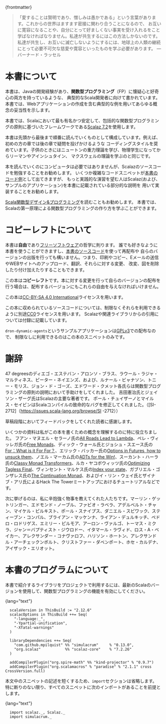 {frontmatter}
<!--
> "Love is wise; hatred is foolish. In this world, which is getting more
> and more closely interconnected, we have to learn to tolerate each
> other, we have to learn to put up with the fact that some people say
> things that we don't like. We can only live together in that way. But
> if we are to live together, and not die together, we must learn a kind
> of charity and a kind of tolerance, which is absolutely vital to the
> continuation of human life on this planet."
> 
> ― Bertrand Russell
-->

> 「愛することは賢明であり、憎しみは愚かである」という言葉があります。これからの世界はますます密接に関わり合うことになるので、
> お互いに寛容になることや、自分にとって好ましくない事実を受け入れるをこと学ばなければなりません。私達が共生するにはこの方法しかないのです。
> 私達が共生し、お互いに滅亡しないようにするには、地球上の人類の継続にとって必要不可欠な慈愛や寛容といったものを学ぶ必要があります。
> ― バーナード・ラッセル
<!--
# About This Book

This book is for the typical Scala developer, probably with a Java background,
who is both sceptical and curious about the **Functional Programming** (FP)
paradigm. This book justifies every concept with practical examples, including
writing a web application.
-->
# 本書について
本書は、Javaの開発経験があり、**関数型プログラミング**（FP）に懐疑心と好奇心の両方を持っているような、
典型的なScala開発者に向けて書かれています。本書では、Webアプリケーションの作成を含む典型的な例を用いてあらゆる概念の妥当性を示します。

<!--
This book uses [Scalaz 7.2](https://github.com/scalaz/scalaz), the most popular, stable, principled and
comprehensive Functional Programming framework for Scala.
-->
本書では、Scalaにおいて最も有名かつ安定して、包括的な関数型プログラミングの原則に基づいたフレームワークである[Scalaz 7.2](https://github.com/scalaz/scalaz)を使用します。

<!--
This book is designed to be read from cover to cover, in the order presented,
with a rest between chapters. Earlier chapters encourage coding styles that we
will later discredit: similar to how we learn Newton's theory of gravity as
children, and progress to Riemann / Einstein / Maxwell if we become students of
physics.
-->

本書は先頭から最後まで順番に読んでいくものとして構成しています。例えば、初めの方の章では後の章で疑問を投げかけるような
コーディングスタイルを奨めています。子供のときにはニュートンの重力理論を学び、物理学生になってからリーマンやアインシュタイン、
マクスウェルの理論を学ぶのと同じです。

<!--
A computer is not necessary to follow along, but studying the Scalaz source code
is encouraged. Some of the more complex code snippets are available with [the
book's source code](https://github.com/fommil/fpmortals/) and those who want practical exercises are encouraged to
(re-)implement Scalaz (and the example application) using the partial
descriptions presented in this book.
-->

本を読んでいくのにコンピュータは必要ではありませんが、Scalazのソースコードを勉強することをお勧めします。
いくつか複雑なコードスニペットが[本書のコード例](https://github.com/fommil/fpmortals/)として出てきますが、
もっと実践的な演習を望む人はScalaz(および、サンプルのアプリケーション)を本書に記載されている部分的な説明を
用いて実装することをお勧めします。

<!--
We also recommend [The Red Book](https://www.manning.com/books/functional-programming-in-scala) as further reading. It teaches how to write an FP
library in Scala from first principles.
-->

[Scala関数型デザイン&プログラミング](https://www.amazon.co.jp/dp/4844337769/)を読むこともお勧めします。
本書では、Scalaの第一原理による関数型プログラミングの作り方を学ぶことができます。

<!--
# Copyleft Notice
-->

# コピーレフトについて

<!--
This book is **Libre** and follows the philosophy of [Free Software](https://www.gnu.org/philosophy/free-sw.en.html): you can use
this book as you like, the [source is available](https://github.com/fommil/fpmortals/) you can redistribute this book
and you can distribute your own version. That means you can print it, photocopy
it, e-mail it, upload it to websites, change it, translate it, charge for it,
remix it, delete bits, and draw all over it.
-->

本書は**自由**であり[フリーソフトウェア](https://www.gnu.org/philosophy/free-sw.en.html)の哲学に則ります。
誰でも好きなように本書を使うことができますし、[本書のソースコード](https://github.com/fommil/fpmortals/)を使って再配布や
自らのバージョンの出版を行っても構いません。つまり、印刷やコピー、Eメールの送信やWEBサイトへのアップロード、翻訳、それらに対する変更、
改変、図を削除したり付け加えたりすることもできます。

<!--
This book is **Copyleft**: if you change the book and distribute your own version,
you must also pass these freedoms to its recipients.
-->

この本は**コピーレフト**です。本に対する変更を行って自らのバージョンの配布を行う場合は、配布するバージョンにもこれらの自由を与えなければいけません。

<!--
This book uses the [Creative Commons Attribution ShareAlike 4.0 International](https://creativecommons.org/licenses/by-sa/4.0/legalcode) (CC
BY-SA 4.0) license.
-->

この本は[CC-BY-SA 4.0 International](https://creativecommons.org/licenses/by-sa/4.0/legalcode)ライセンスを用います。

<!--
All original code snippets in this book are separately [CC0](https://wiki.creativecommons.org/wiki/CC0) licensed, you may use
them without restriction. Excerpts from Scalaz and related libraries maintain
their license, reproduced in full in the appendix.
-->

この本に収められているソースコードについては、制限なくそれらを利用できるように別途[CC0](https://wiki.creativecommons.org/wiki/CC0)ライセンスを用います。 Scalazや関連ライブラリからの引用については付録に記載しています。

<!--
The example application `drone-dynamic-agents` is distributed under the terms of
the [GPLv3](https://www.gnu.org/licenses/gpl-3.0.en.html): only the snippets in this book are available without restriction.
-->

`dron-dynamic-agents`というサンプルアプリケーションは[GPLv3](https://www.gnu.org/licenses/gpl-3.0.en.html)での配布なので、
制限なしに利用できるのはこの本のスニペットのみです。

<!--
# Thanks
-->

# 謝辞

<!--
Diego Esteban Alonso Blas, Raúl Raja Martínez and Peter Neyens of 47
degrees, Rúnar Bjarnason, Tony Morris, John de Goes and Edward Kmett
for their help explaining the principles of FP. Kenji Yoshida and
Jason Zaugg for being the main authors of Scalaz, and Paul Chuisano /
Miles Sabin for fixing a critical bug in the Scala compiler ([SI-2712](https://issues.scala-lang.org/browse/SI-2712)).
-->
47 degreesのディエゴ・エステバン・アロンソ・ブラス、ラウール・ラジャ・マルティネス、ピーター・ネイエンズ、および、ルナール・ビャナソン、トニー・モリス、ジョン・ド・ゴーズ、エドワード・クメット各氏らは関数型プログラミングの原則の説明において手助けをしてくれました。
吉田憲治氏とジェイソン・ザーグ氏はScalazの主要な著者です。
ポール・チュイザーノとマイルス・セイビンはScalaコンパイルの致命的なバグを修正してくれました。（[SI-2712]（https://issues.scala-lang.org/browse/SI -2712））

<!--
Thanks to the readers who gave feedback on early drafts of this text.
-->

草稿段階においてフィードバックをしてくれた読者に感謝します。

<!--
Some material was particularly helpful for my own understanding of the concepts
that are in this book. Thanks to Juan Manuel Serrano for [All Roads Lead to
Lambda](https://skillsmatter.com/skillscasts/9904-london-scala-march-meetup#video), Pere Villega for [On Free Monads](http://perevillega.com/understanding-free-monads), Dick Wall and Josh Suereth for [For:
What is it Good For?](https://www.youtube.com/watch?v=WDaw2yXAa50), Erik Bakker for [Options in Futures, how to unsuck them](https://www.youtube.com/watch?v=hGMndafDcc8),
Noel Markham for [ADTs for the Win!](https://www.47deg.com/presentations/2017/06/01/ADT-for-the-win/), Sukant Hajra for [Classy Monad Transformers](https://www.youtube.com/watch?v=QtZJATIPB0k),
Luka Jacobowitz for [Optimizing Tagless Final](https://lukajcb.github.io/blog/functional/2018/01/03/optimizing-tagless-final.html), Vincent Marquez for [Index your
State](https://www.youtube.com/watch?v=JPVagd9W4Lo), Gabriel Gonzalez for [The Continuation Monad](http://www.haskellforall.com/2012/12/the-continuation-monad.html), and Yi Lin Wei / Zainab Ali
for their tutorials at Hack The Tower meetups.
-->

いくつかの資料は私がこの本を書くための概念を理解するのに特に役立ちました。
フアン・マヌエル・セラーノ氏の[All Roads Lead to Lambda](https://skillsmatter.com/skillscasts/9904-london-scala-march-meetup#video)、ペレ・ヴィッレガ氏の[Free Monads](http：//perevillega.com/understanding-free-monads)、ディック・ウォール氏とジョシュ・スエース氏の[For：What is it For For？](https://www.youtube.com/watch?v=WDaw2yXAa50)、エリック・バッカー氏の[Options in Futures, how to unsuck them](https://www.youtube.com/watch?v=hGMndafDcc8)、ノエル・マーカム氏の[ADTs for the Win!](https://www.47deg.com/presentations/2017/06/01/ADT-for-the-win/)、スーカント・ハーラ氏の[Classy Monad Transformers](https://www.youtube.com/watch?v=QtZJATIPB0k)、ルカ・ヤコボウィッツ氏の[Optimizing Tagless Final](https://lukajcb.github.io/blog/functional/2018/01/03/optimizing-tagless-final.html)、ヴィンセント・マルケス氏の[Index your state](https://www.youtube.com/watch？v=JPVagd9W4Lo)、ガブリエル・ゴンザレス氏の[The Continuation Monad](http://www.haskellforall.com/2012/12/the-continuation-monad.html)、およびイ・リン・ウェイ氏とザイナブ・アリ氏によるHack The Towerミートアップにおけるチュートリアルなどです。

<!--
The helpul souls who patiently explained things to me: Merlin Göttlinger, Edmund
Noble, Fabio Labella, Adelbert Chang, Michael Pilquist, Paul Snively, Daniel
Spiewak, Stephen Compall, Brian McKenna, Ryan Delucchi, Pedro Rodriguez, Emily
Pillmore, Aaron Vargo, Tomas Mikula, Jean-Baptiste Giraudeau, Itamar Ravid, Ross
A. Baker, Alexander Konovalov, Harrison Houghton, Alexandre Archambault,
Christopher Davenport, Jose Cardona, Isaac Elliott.
-->
次に挙げるのは、私に辛抱強く物事を教えてくれた人たちです。マーリン・ゲットリンガー、エドモンド・ノーブル、ファビオ・ラベラ、アデルベルト・チャン、マイケル・ピルキスト、ポール・スナイプス、ダニエル・スピワック、スティーブン・コンパル、ブライアン・マッケンナ、ライアン・デュルキッチ、ペドロ・ロドリゲス、エミリー・ピルモア、アーロン・ヴァルゴ、トーマス・ミクラ、ジャン＝バプティスト・ジウロドー、イタマール・ラヴィド、ロス・A・ベイカー、アレクサンダー・コナヴァロフ、ハリソン・ホートン、アレクサンドル・アーチェックンボルト、クリストファー・ダベンポート、ホセ・カルデナ、アイザック・エリオット。

<!--
# Practicalities
-->

# 本書のプログラムについて

<!-- To set up a project that uses the libraries presented in this book, use a recent -->
<!-- version of Scala with FP-specific features enabled (e.g. in `build.sbt`): -->

本書で紹介するライブラリをプロジェクトで利用するには、最新のScalaのバージョンを使用して、関数型プログラミングの機能を有効にしてください。

{lang="text"}
~~~~~~~~
  scalaVersion in ThisBuild := "2.12.6"
  scalacOptions in ThisBuild ++= Seq(
    "-language:_",
    "-Ypartial-unification",
    "-Xfatal-warnings"
  )
  
  libraryDependencies ++= Seq(
    "com.github.mpilquist" %% "simulacrum"     % "0.13.0",
    "org.scalaz"           %% "scalaz-core"    % "7.2.26"
  )
  
  addCompilerPlugin("org.spire-math" %% "kind-projector" % "0.9.7")
  addCompilerPlugin("org.scalamacros" % "paradise" % "2.1.1" cross CrossVersion.full)
~~~~~~~~

<!-- In order to keep our snippets short, we will omit the `import` -->
<!-- section. Unless told otherwise, assume that all snippets have the -->
<!-- following imports: -->

本文中のスニペットの記述を短くするため、`import`セクションは省略します。 特に断りのない限り、すべてのスニペットに次のインポートがあることを前提とします。

{lang="text"}
~~~~~~~~
  import scalaz._, Scalaz._
  import simulacrum._
~~~~~~~~


